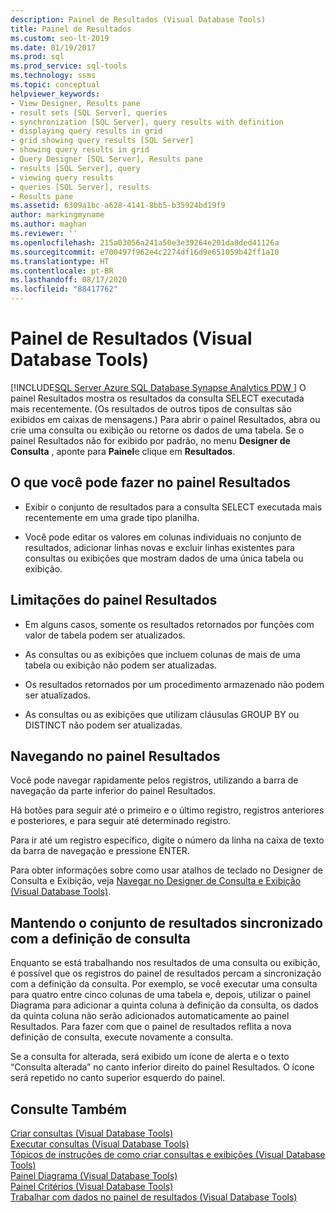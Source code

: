 ```yaml
---
description: Painel de Resultados (Visual Database Tools)
title: Painel de Resultados
ms.custom: seo-lt-2019
ms.date: 01/19/2017
ms.prod: sql
ms.prod_service: sql-tools
ms.technology: ssms
ms.topic: conceptual
helpviewer_keywords:
- View Designer, Results pane
- result sets [SQL Server], queries
- synchronization [SQL Server], query results with definition
- displaying query results in grid
- grid showing query results [SQL Server]
- showing query results in grid
- Query Designer [SQL Server], Results pane
- results [SQL Server], query
- viewing query results
- queries [SQL Server], results
- Results pane
ms.assetid: 6309a1bc-a628-4141-8bb5-b35924bd19f9
author: markingmyname
ms.author: maghan
ms.reviewer: ''
ms.openlocfilehash: 215a03056a241a50e3e39264e201da8ded41126a
ms.sourcegitcommit: e700497f962e4c2274df16d9e651059b42ff1a10
ms.translationtype: HT
ms.contentlocale: pt-BR
ms.lasthandoff: 08/17/2020
ms.locfileid: "88417762"
---
```

# <a name="results-pane-visual-database-tools"></a>Painel de Resultados (Visual Database Tools)
[!INCLUDE[SQL Server Azure SQL Database Synapse Analytics PDW ](../../includes/applies-to-version/sql-asdb-asdbmi-asa-pdw.md)]
O painel Resultados mostra os resultados da consulta SELECT executada mais recentemente. (Os resultados de outros tipos de consultas são exibidos em caixas de mensagens.) Para abrir o painel Resultados, abra ou crie uma consulta ou exibição ou retorne os dados de uma tabela. Se o painel Resultados não for exibido por padrão, no menu **Designer de Consulta** , aponte para **Painel**e clique em **Resultados**.  
  
## <a name="what-you-can-do-in-the-results-pane"></a>O que você pode fazer no painel Resultados  
  
-   Exibir o conjunto de resultados para a consulta SELECT executada mais recentemente em uma grade tipo planilha.  
  
-   Você pode editar os valores em colunas individuais no conjunto de resultados, adicionar linhas novas e excluir linhas existentes para consultas ou exibições que mostram dados de uma única tabela ou exibição.  
  
## <a name="limitations-in-the-results-pane"></a>Limitações do painel Resultados  
  
-   Em alguns casos, somente os resultados retornados por funções com valor de tabela podem ser atualizados.  
  
-   As consultas ou as exibições que incluem colunas de mais de uma tabela ou exibição não podem ser atualizadas.  
  
-   Os resultados retornados por um procedimento armazenado não podem ser atualizados.  
  
-   As consultas ou as exibições que utilizam cláusulas GROUP BY ou DISTINCT não podem ser atualizadas.  
  
## <a name="navigating-in-the-results-pane"></a>Navegando no painel Resultados  
Você pode navegar rapidamente pelos registros, utilizando a barra de navegação da parte inferior do painel Resultados.  
  
Há botões para seguir até o primeiro e o último registro, registros anteriores e posteriores, e para seguir até determinado registro.  
  
Para ir até um registro específico, digite o número da linha na caixa de texto da barra de navegação e pressione ENTER.  
  
Para obter informações sobre como usar atalhos de teclado no Designer de Consulta e Exibição, veja [Navegar no Designer de Consulta e Exibição &#40;Visual Database Tools&#41;](../../ssms/visual-db-tools/navigate-in-the-query-and-view-designer-visual-database-tools.md).  
  
## <a name="keeping-the-results-set-synchronized-with-the-query-definition"></a>Mantendo o conjunto de resultados sincronizado com a definição de consulta  
Enquanto se está trabalhando nos resultados de uma consulta ou exibição, é possível que os registros do painel de resultados percam a sincronização com a definição da consulta. Por exemplo, se você executar uma consulta para quatro entre cinco colunas de uma tabela e, depois, utilizar o painel Diagrama para adicionar a quinta coluna à definição da consulta, os dados da quinta coluna não serão adicionados automaticamente ao painel Resultados. Para fazer com que o painel de resultados reflita a nova definição de consulta, execute novamente a consulta.  
  
Se a consulta for alterada, será exibido um ícone de alerta e o texto “Consulta alterada” no canto inferior direito do painel Resultados. O ícone será repetido no canto superior esquerdo do painel.  
  
## <a name="see-also"></a>Consulte Também  
[Criar consultas &#40;Visual Database Tools&#41;](../../ssms/visual-db-tools/create-queries-visual-database-tools.md)  
[Executar consultas &#40;Visual Database Tools&#41;](../../ssms/visual-db-tools/run-queries-visual-database-tools.md)  
[Tópicos de instruções de como criar consultas e exibições &#40;Visual Database Tools&#41;](../../ssms/visual-db-tools/design-queries-and-views-how-to-topics-visual-database-tools.md)  
[Painel Diagrama &#40;Visual Database Tools&#41;](../../ssms/visual-db-tools/diagram-pane-visual-database-tools.md)  
[Painel Critérios &#40;Visual Database Tools&#41;](../../ssms/visual-db-tools/criteria-pane-visual-database-tools.md)  
[Trabalhar com dados no painel de resultados &#40;Visual Database Tools&#41;](../../ssms/visual-db-tools/work-with-data-in-the-results-pane-visual-database-tools.md)  
  
